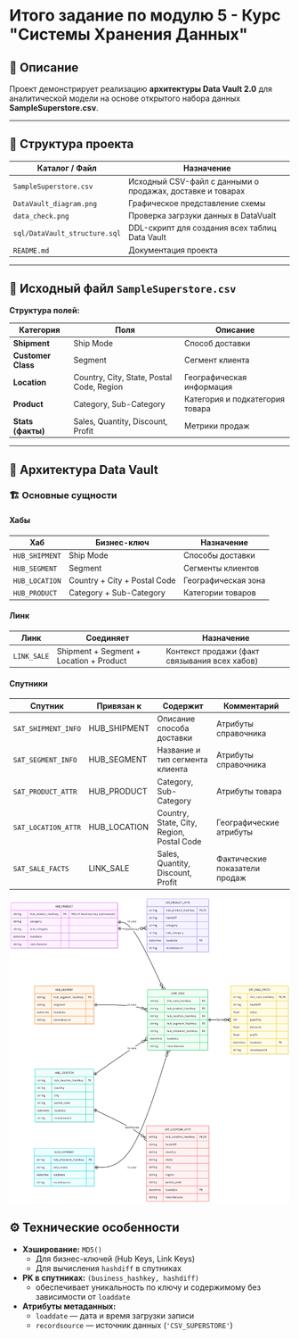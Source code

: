 # Итого задание по модулю 5 - Курс "Системы Хранения Данных"

## 🧩 Описание

Проект демонстрирует реализацию **архитектуры Data Vault 2.0** для аналитической модели на основе открытого набора данных **SampleSuperstore.csv**.  

---

## 📁 Структура проекта

| Каталог / Файл | Назначение |
|----------------|------------|
| `SampleSuperstore.csv` | Исходный CSV-файл с данными о продажах, доставке и товарах |
| `DataVault_diagram.png` | Графическое представление схемы |
| `data_check.png` | Проверка загрзуки данных в DataVualt |
| `sql/DataVault_structure.sql` | DDL-скрипт для создания всех таблиц Data Vault |
| `README.md` | Документация проекта |

---

## 📄 Исходный файл `SampleSuperstore.csv`


**Структура полей:**

| Категория | Поля | Описание |
|------------|------|-----------|
| **Shipment** | Ship Mode | Способ доставки |
| **Customer Class** | Segment | Сегмент клиента |
| **Location** | Country, City, State, Postal Code, Region | Географическая информация |
| **Product** | Category, Sub-Category | Категория и подкатегория товара |
| **Stats (факты)** | Sales, Quantity, Discount, Profit | Метрики продаж |

---

## 🧱 Архитектура Data Vault

### 🏗️ Основные сущности

#### **Хабы**
| Хаб | Бизнес-ключ | Назначение |
|-----|--------------|------------|
| `HUB_SHIPMENT` | Ship Mode | Способы доставки |
| `HUB_SEGMENT` | Segment | Сегменты клиентов |
| `HUB_LOCATION` | Country + City + Postal Code | Географическая зона |
| `HUB_PRODUCT` | Category + Sub-Category | Категории товаров |

#### **Линк**
| Линк | Соединяет | Назначение |
|------|------------|------------|
| `LINK_SALE` | Shipment + Segment + Location + Product | Контекст продажи (факт связывания всех хабов) |

#### **Спутники**
| Спутник | Привязан к | Содержит | Комментарий |
|----------|-------------|-----------|-------------|
| `SAT_SHIPMENT_INFO` | HUB_SHIPMENT | Описание способа доставки | Атрибуты справочника |
| `SAT_SEGMENT_INFO` | HUB_SEGMENT | Название и тип сегмента клиента | Атрибуты справочника |
| `SAT_PRODUCT_ATTR` | HUB_PRODUCT | Category, Sub-Category | Атрибуты товара |
| `SAT_LOCATION_ATTR` | HUB_LOCATION | Country, State, City, Region, Postal Code | Географические атрибуты |
| `SAT_SALE_FACTS` | LINK_SALE | Sales, Quantity, Discount, Profit | Фактические показатели продаж |

![Диаграмма Data Vault](DataVault_diagram.png)

## ⚙️ Технические особенности

- **Хэширование:** `MD5()`  
  - Для бизнес-ключей (Hub Keys, Link Keys)  
  - Для вычисления `hashdiff` в спутниках
- **PK в спутниках:** `(business_hashkey, hashdiff)`  
  - обеспечивает уникальность по ключу и содержимому без зависимости от `loaddate`
- **Атрибуты метаданных:**
  - `loaddate` — дата и время загрузки записи  
  - `recordsource` — источник данных (`'CSV_SUPERSTORE'`)


